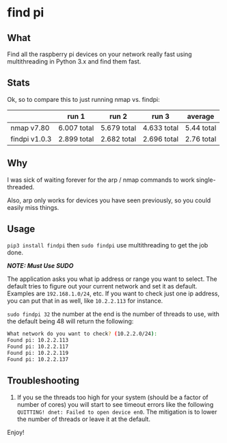# find pi

## What

Find all the raspberry pi devices on your network really fast using multithreading in Python 3.x and find them fast. 

## Stats

Ok, so to compare this to just running nmap vs. findpi:

|               | run 1       | run 2       | run 3       | average    |
|---------------|-------------|-------------|-------------|------------|
| nmap v7.80    | 6.007 total | 5.679 total | 4.633 total | 5.44 total |
| findpi v1.0.3 | 2.899 total | 2.682 total | 2.696 total | 2.76 total |

## Why

I was sick of waiting forever for the arp / nmap commands to work single-threaded. 

Also, arp only works for devices you have seen previously, so you could easily miss things.

## Usage

`pip3 install findpi` then `sudo findpi` use multithreading to get the job done.

***NOTE: Must Use SUDO***

The application asks you what ip address or range you want to select. The default tries to figure out your current network and set it as default. Examples are `192.168.1.0/24`, etc. If you want to check just one ip address, you can put that in as well, like `10.2.2.113` for instance.

`sudo findpi 32` the number at the end is the number of threads to use, with the default being 48 will return the following:

```bash
What network do you want to check? (10.2.2.0/24):
Found pi: 10.2.2.113
Found pi: 10.2.2.117
Found pi: 10.2.2.119
Found pi: 10.2.2.137
```
## Troubleshooting

1. If you se the threads too high for your system (should be a factor of number of cores) you will start to see timeout errors like the following `QUITTING! dnet: Failed to open device en0`. The mitigation is to lower the number of threads or leave it at the default.

Enjoy!
